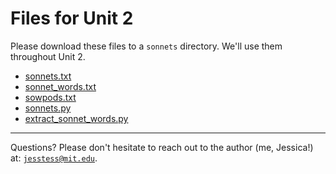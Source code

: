 # Files for Unit 2

Please download these files to a `sonnets` directory. We'll use them
throughout Unit 2.

* [sonnets.txt](./sonnets.txt)
* [sonnet_words.txt](./sonnet_words.txt)
* [sowpods.txt](./sowpods.txt)
* [sonnets.py](./sonnets.py)
* [extract_sonnet_words.py](./extract_sonnet_words.py)

---

Questions? Please don't hesitate to reach out to the author (me, Jessica!) at:
<code>jesstess@mit.edu</code>.
